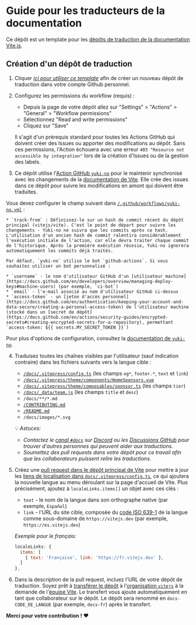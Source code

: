 # Guide pour les traducteurs de la documentation

Ce dépôt est un template pour les [dépôts de traduction de la documentation Vite.js](https://github.com/vitejs?q=docs).

## Création d'un dépôt de traduction

1. Cliquer [*ici pour utiliser ce template*](https://github.com/tony19/vite-docs-template/generate) afin de créer un nouveau dépôt de traduction dans votre compte Github personnel.

2. Configurez les permissions du workflow (requis) :

   - Depuis la page de votre dépôt allez sur "Settings" > "Actions" > "General" > "Workflow permissions"
   - Sélectionnez "Read and write permissions"
   - Cliquez sur "Save"

   Il s'agit d'un prérequis standard pour toutes les Actions GitHub qui doivent créer des Issues ou apporter des modifications au dépôt. Sans ces permissions, l'Action échouera avec une erreur `403 "Resource not accessible by integration"` lors de la création d'Issues ou de la gestion des labels.

3. Ce dépôt utilise l'[Action GitHub `yuki-no`](https://github.com/Gumball12/yuki-no) pour le maintenir synchronisé avec les changements de la [documentation de Vite](https://github.com/vitejs/vite/tree/main/docs). Elle crée des issues dans ce dépôt pour suivre les modifications en amont qui doivent être traduites.

  Vous devez configurer le champ suivant dans [`/.github/workflows/yuki-no.yml`](/.github/workflows/yuki-no.yml) :

    * `track-from` : Définissez-le sur un hash de commit récent du dépôt principal (vitejs/vite). C'est le point de départ pour suivre les changements - Yuki-no ne suivra que les commits après ce hash. L'utilisation d'un ancien hash de commit ralentira considérablement l'exécution initiale de l'action, car elle devra traiter chaque commit de l'historique. Après la première exécution réussie, Yuki-no ignorera automatiquement les commits déjà traités.

    Par défaut, `yuki-no` utilise le bot `github-actions`. Si vous souhaitez utiliser un bot personnalisé :

    * `username` - le nom d'utilisateur GitHub d'un [utilisateur machine](https://docs.github.com/en/developers/overview/managing-deploy-keys#machine-users) (par exemple, `ci-bot`)
    * `email` - l'e-mail associé au nom d'utilisateur GitHub ci-dessus
    * `access-token` - un [jeton d'accès personnel](https://docs.github.com/en/authentication/keeping-your-account-and-data-secure/creating-a-personal-access-token) de l'utilisateur machine (stocké dans un [secret de dépôt](https://docs.github.com/en/actions/security-guides/encrypted-secrets#creating-encrypted-secrets-for-a-repository), permettant `access-token: ${{ secrets.MY_SECRET_TOKEN }}`)

   Pour plus d'options de configuration, consultez la [documentation de `yuki-no`](https://github.com/Gumball12/yuki-no).

4. Traduisez toutes les chaînes visibles par l'utilisateur (sauf indication contraire) dans les fichiers suivants vers la langue cible :

    * [`/docs/.vitepress/config.ts`](/docs/.vitepress/config.ts) (les champs `og*`, `footer.*`, `text` et `link`)
    * [`/docs/.vitepress/theme/components/HomeSponsors.vue`](/docs/.vitepress/theme/components/HomeSponsors.vue)
    * [`/docs/.vitepress/theme/composables/sponsor.ts`](https://github.com/tony19/vite-docs-template/blob/acea14e/docs/.vitepress/theme/composables/sponsor.ts#L44) (les champs `tier`)
    * [`/docs/_data/team.js`](/docs/_data/team.js) (les champs `title` et `desc`)
    * `/docs/**/*.md`
    * [`/CONTRIBUTING.md`](/CONTRIBUTING.md)
    * [`/README.md`](/README.md)
    * `/docs/images/*.svg`

   💡 *Astuces:*

    * *Contactez le [canal `#docs`](https://discord.com/channels/804011606160703521/855049073157341234) sur [Discord](https://chat.vitejs.dev) ou les [Discussions GitHub](https://github.com/vitejs/vite/discussions/categories/general) pour trouver d'autres personnes qui peuvent aider aux traductions.*
    * *Soumettez des pull requests dans votre dépôt pour ce travail afin que les collaborateurs puissent relire les traductions.*

5. Créez une [pull request dans le dépôt principal de Vite](https://github.com/vitejs/vite/pulls) pour mettre à jour les [liens de localisation dans `docs/.vitepress/config.ts`](https://github.com/vitejs/vite/blob/1e078ad1902ae980741d6920fc3a72d182fcf179/docs/.vitepress/config.ts#L55-L62), ce qui ajoutera la nouvelle langue au menu déroulant sur la page d'accueil de Vite. Plus précisément, ajoutez à `localeLinks.items[]` un objet avec ces clés :

    - `text` - le nom de la langue dans son orthographe native (par exemple, `Español`)
    - `link` - l'URL du site cible, composée du [code ISO 639-1](https://en.wikipedia.org/wiki/List_of_ISO_639-1_codes) de la langue comme sous-domaine de `https://vitejs.dev` (par exemple, `https://es.vitejs.dev`)

    *Exemple pour le français:*

    ```js
    localeLinks: {
      items: [
        { text: 'Française', link: 'https://fr.vitejs.dev' },
      ]
    },
    ```

6. Dans la description de la pull request, incluez l'URL de votre dépôt de traduction. Soyez prêt à [transférer le dépôt](https://docs.github.com/en/repositories/creating-and-managing-repositories/transferring-a-repository) à l'[organisation `vitejs`](https://github.com/vitejs) à la demande de l'[équipe Vite](https://github.com/orgs/vitejs/people). Le transfert vous ajoute automatiquement en tant que collaborateur sur le dépôt. Le dépôt sera renommé en `docs-CODE_DE_LANGUE` (par exemple, `docs-fr`) après le transfert.

**Merci pour votre contribution !** ❤️
